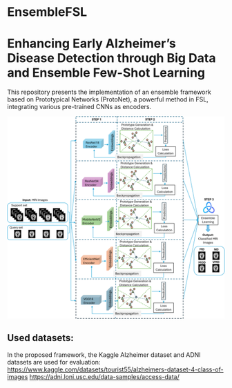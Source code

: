 # EnsembleFSL
# Enhancing Early Alzheimer’s Disease Detection through Big Data and Ensemble Few-Shot Learning
This repository presents the implementation of an ensemble framework based on Prototypical Networks (ProtoNet), a powerful method in FSL, integrating various pre-trained CNNs as encoders. 

![Alt text](https://github.com/SafaBAtitallah/EnsembleFSL/blob/main/approach.png)

 ## Used datasets:
 In the proposed framework, the Kaggle Alzheimer dataset and ADNI datasets are used for evaluation:
 https://www.kaggle.com/datasets/tourist55/alzheimers-dataset-4-class-of-images
 https://adni.loni.usc.edu/data-samples/access-data/
